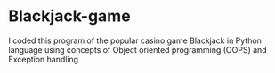 # Blackjack-game
I coded this program of the popular casino game Blackjack in Python language using concepts of Object oriented programming (OOPS) and Exception handling
